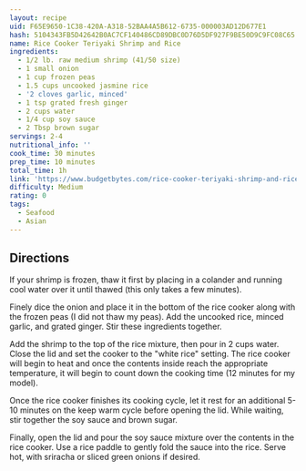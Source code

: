 ```yaml
---
layout: recipe
uid: F65E9650-1C38-420A-A318-52BAA4A5B612-6735-000003AD12D677E1
hash: 5104343FB5D42642B0AC7CF140486CD89DBC0D76D5DF927F9BE50D9C9FC08C65
name: Rice Cooker Teriyaki Shrimp and Rice
ingredients:
  - 1/2 lb. raw medium shrimp (41/50 size)
  - 1 small onion
  - 1 cup frozen peas
  - 1.5 cups uncooked jasmine rice
  - '2 cloves garlic, minced'
  - 1 tsp grated fresh ginger
  - 2 cups water
  - 1/4 cup soy sauce
  - 2 Tbsp brown sugar
servings: 2-4
nutritional_info: ''
cook_time: 30 minutes
prep_time: 10 minutes
total_time: 1h
link: 'https://www.budgetbytes.com/rice-cooker-teriyaki-shrimp-and-rice/'
difficulty: Medium
rating: 0
tags:
  - Seafood
  - Asian
---
```


## Directions

If your shrimp is frozen, thaw it first by placing in a colander and running cool water over it until thawed (this only takes a few minutes).

Finely dice the onion and place it in the bottom of the rice cooker along with the frozen peas (I did not thaw my peas). Add the uncooked rice, minced garlic, and grated ginger. Stir these ingredients together.

Add the shrimp to the top of the rice mixture, then pour in 2 cups water. Close the lid and set the cooker to the "white rice" setting. The rice cooker will begin to heat and once the contents inside reach the appropriate temperature, it will begin to count down the cooking time (12 minutes for my model).

Once the rice cooker finishes its cooking cycle, let it rest for an additional 5-10 minutes on the keep warm cycle before opening the lid. While waiting, stir together the soy sauce and brown sugar.

Finally, open the lid and pour the soy sauce mixture over the contents in the rice cooker. Use a rice paddle to gently fold the sauce into the rice. Serve hot, with sriracha or sliced green onions if desired.

